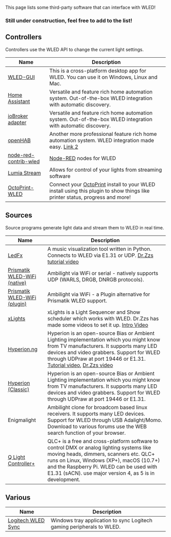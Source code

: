 This page lists some third-party software that can interface with WLED!

### Still under construction, feel free to add to the list!

## Controllers
Controllers use the WLED API to change the current light settings.

| Name | Description |
|---|---|
[WLED-GUI](https://github.com/WoodyLetsCode/WLED-GUI) | This is a cross-platform desktop app for WLED. You can use it on Windows, Linux and Mac.
[Home Assistant](https://www.home-assistant.io/integrations/wled/) | Versatile and feature rich home automation system. Out-of-the-box WLED integration with automatic discovery.
[ioBroker adapter](https://github.com/iobroker-community-adapters/ioBroker.wled) | Versatile and feature rich home automation system. Out-of-the-box WLED integration with automatic discovery.
[openHAB](https://community.openhab.org/t/wled-a-binding-for-controlling-led-strips-and-strings-from-an-opensource-esp8266-project/87286) | Another more professional feature rich home automation system. WLED integration made easy. <a href="https://community.openhab.org/t/solved-wled-please-make-this-work-in-openhab/82783">Link 2</a> |
| [node-red-contrib-wled](https://flows-new.nodered.org/node/node-red-contrib-wled) | [Node-RED](https://nodered.org) nodes for WLED |
| [Lumia Stream](https://lumiastream.com/) | Allows for control of your lights from streaming software |
| [OctoPrint-WLED](https://plugins.octoprint.org/plugins/wled) | Connect your [OctoPrint](https://octoprint.org) install to your WLED install using this plugin to show things like printer status, progress and more! |

## Sources
Source programs generate light data and stream them to WLED in real time.

| Name | Description |
|---|---|
[LedFx](https://github.com/LedFx/LedFx) | A music visualization tool written in Python. Connects to WLED via E1.31 or UDP. [Dr.Zzs tutorial video](https://www.youtube.com/watch?v=ipSfQdfX4fE)
<a href="https://github.com/psieg/Lightpack">Prismatik WLED-WiFi (native)</a> | Ambilight via WiFi or serial - natively supports UDP (WARLS, DRGB, DNRGB protocols).
<a href="https://github.com/Lord-FEAR/Prismatik-WLED-WiFi">Prismatik WLED-WiFi (plugin)</a> | Ambilight via WiFi - a Plugin alternative for Prismatik WLED support.
<a href="http://xlights.org/">xLights</a> | xLights is a Light Sequencer and Show scheduler which works with WLED. Dr.Zzs has made some videos to set it up. <a href="https://www.youtube.com/watch?v=p7wV6A26Gak">Intro Video</a>
[Hyperion.ng](https://hyperion-project.org/) | Hyperion is an open-source Bias or Ambient Lighting implementation which you might know from TV manufacturers. It supports many LED devices and video grabbers. Support for WLED through UDPraw at port 19446 or E1.31. [Tutorial video](https://www.youtube.com/watch?v=SudT6AjwwOM), [Dr.Zzs video](https://youtu.be/urOEHzbV48A?t=649)
[Hyperion (Classic)](https://hyperion-project.org/) | Hyperion is an open-source Bias or Ambient Lighting implementation which you might know from TV manufacturers. It supports many LED devices and video grabbers. Support for WLED through UDPraw at port 19446 or E1.31.
Enigmalight | Ambilight clone for broadcom based linux receivers.  It supports many LED devices. Support for WLED through USB Adalight/Momo. Download to various forums use the WEB search function of your browser.
[Q Light Controller+](https://www.qlcplus.org/) | QLC+ is a free and cross-platform software to control DMX or analog lighting systems like moving heads, dimmers, scanners etc. QLC+ runs on Linux, Windows (XP+), macOS (10.7+) and the Raspberry Pi. WLED can be used with E1.31 (sACN). use major version 4, as 5 is in development.

## Various

| Name | Description |
|---|---|
[Logitech WLED Sync](https://github.com/hkayy/Logitech-WLED-Sync) | Windows tray application to sync Logitech gaming peripherals to WLED.